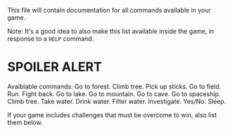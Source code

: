 This file will contain documentation for all commands available in your game.

Note:  It's a good idea to also make this list available inside the game, in response to a `HELP` command.


# SPOILER ALERT
Avaiblable commands:
Go to forest.
Climb tree.
Pick up sticks.
Go to field.
Run.
Fight back.
Go to lake.
Go to mountain.
Go to cave.
Go to spaceship.
Climb tree.
Take water.
Drink water.
Filter water.
Investigate.
Yes/No.
Sleep.



If your game includes challenges that must be overcome to win, also list them below.

